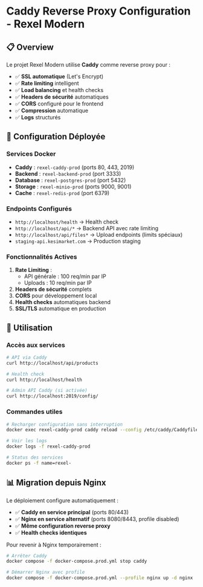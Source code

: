 # Caddy Reverse Proxy Configuration - Rexel Modern

## 📋 Overview

Le projet Rexel Modern utilise **Caddy** comme reverse proxy pour :
- ✅ **SSL automatique** (Let's Encrypt)
- ✅ **Rate limiting** intelligent
- ✅ **Load balancing** et health checks
- ✅ **Headers de sécurité** automatiques
- ✅ **CORS** configuré pour le frontend
- ✅ **Compression** automatique
- ✅ **Logs** structurés

## 🚀 Configuration Déployée

### Services Docker
- **Caddy** : `rexel-caddy-prod` (ports 80, 443, 2019)
- **Backend** : `rexel-backend-prod` (port 3333)
- **Database** : `rexel-postgres-prod` (port 5432)
- **Storage** : `rexel-minio-prod` (ports 9000, 9001)
- **Cache** : `rexel-redis-prod` (port 6379)

### Endpoints Configurés
- `http://localhost/health` → Health check
- `http://localhost/api/*` → Backend API avec rate limiting
- `http://localhost/api/files*` → Upload endpoints (limits spéciaux)
- `staging-api.kesimarket.com` → Production staging

### Fonctionnalités Actives
1. **Rate Limiting** :
   - API générale : 100 req/min par IP
   - Uploads : 10 req/min par IP
2. **Headers de sécurité** complets
3. **CORS** pour développement local
4. **Health checks** automatiques backend
5. **SSL/TLS** automatique en production

## 🔧 Utilisation

### Accès aux services
```bash
# API via Caddy
curl http://localhost/api/products

# Health check
curl http://localhost/health

# Admin API Caddy (si activée)
curl http://localhost:2019/config/
```

### Commandes utiles
```bash
# Recharger configuration sans interruption
docker exec rexel-caddy-prod caddy reload --config /etc/caddy/Caddyfile

# Voir les logs
docker logs -f rexel-caddy-prod

# Status des services
docker ps -f name=rexel-
```

## 📊 Migration depuis Nginx

Le déploiement configure automatiquement :
- ✅ **Caddy en service principal** (ports 80/443)
- ✅ **Nginx en service alternatif** (ports 8080/8443, profile disabled)
- ✅ **Même configuration reverse proxy**
- ✅ **Health checks identiques**

Pour revenir à Nginx temporairement :
```bash
# Arrêter Caddy
docker compose -f docker-compose.prod.yml stop caddy

# Démarrer Nginx avec profile
docker compose -f docker-compose.prod.yml --profile nginx up -d nginx
``` 